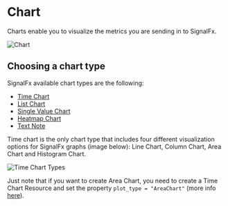 # Chart

Charts enable you to visualize the metrics you are sending in to SignalFx.

![Chart](https://github.com/Yelp/terraform-provider-signalform/raw/master/docs/resources/chart.png)

## Choosing a chart type

SignalFx available chart types are the following:

* [Time Chart](time_chart.md)
* [List Chart](list_chart.md)
* [Single Value Chart](single_value_chart.md)
* [Heatmap Chart](heatmap_chart.md)
* [Text Note](text_node.md)

Time chart is the only chart type that includes four different visualization options for SignalFx graphs (image below): Line Chart, Column Chart, Area Chart and Histogram Chart.

![Time Chart Types](https://github.com/Yelp/terraform-provider-signalform/raw/master/docs/resources/time_chart_types.jpg)

Just note that if you want to create Area Chart, you need to create a Time Chart Resource and set the property `plot_type = "AreaChart"` (more info [here](time_chart.md)).
